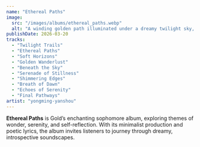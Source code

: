 ```yaml
---
name: "Ethereal Paths"
image:
  src: "/images/albums/ethereal_paths.webp"
  alt: "A winding golden path illuminated under a dreamy twilight sky, surrounded by minimalist landscapes with soft hues of blue and gold, evoking wonder and introspection."
publishDate: 2026-03-20
tracks:
  - "Twilight Trails"
  - "Ethereal Paths"
  - "Soft Horizons"
  - "Golden Wanderlust"
  - "Beneath the Sky"
  - "Serenade of Stillness"
  - "Shimmering Edges"
  - "Breath of Dawn"
  - "Echoes of Serenity"
  - "Final Pathways"
artist: "yongming-yanshou"
---
```


**Ethereal Paths** is Gold’s enchanting sophomore album, exploring themes of wonder, serenity, and self-reflection. With its minimalist production and poetic lyrics, the album invites listeners to journey through dreamy, introspective soundscapes.
